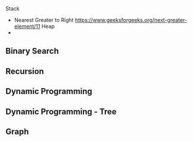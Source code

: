 Stack 
- Nearest Greater to Right  https://www.geeksforgeeks.org/next-greater-element/11
Heap
-
Binary Search
-
Recursion
-
Dynamic Programming
-
Dynamic Programming - Tree
-
Graph
-
